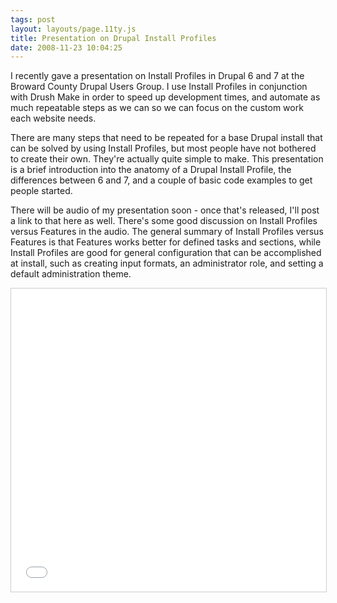 ```yaml
---
tags: post
layout: layouts/page.11ty.js
title: Presentation on Drupal Install Profiles
date: 2008-11-23 10:04:25
---
```


I recently gave a presentation on Install Profiles in Drupal 6 and 7 at the Broward County Drupal Users Group. I use Install Profiles in conjunction with Drush Make in order to speed up development times, and automate as much repeatable steps as we can so we can focus on the custom work each website needs.

<!-- excerpt -->

There are many steps that need to be repeated for a base Drupal install that can be solved by using Install Profiles, but most people have not bothered to create their own. They're actually quite simple to make. This presentation is a brief introduction into the anatomy of a Drupal Install Profile, the differences between 6 and 7, and a couple of basic code examples to get people started.

There will be audio of my presentation soon - once that's released, I'll post a link to that here as well. There's some good discussion on Install Profiles versus Features in the audio. The general summary of Install Profiles versus Features is that Features works better for defined tasks and sections, while Install Profiles are good for general configuration that can be accomplished at install, such as creating input formats, an administrator role, and setting a default administration theme.

<iframe src="//www.slideshare.net/slideshow/embed_code/key/MUpU1FS3LFyCrN" width="595" height="485" frameborder="0" marginwidth="0" marginheight="0" scrolling="no" style="border:1px solid #CCC; border-width:1px; margin-bottom:5px; max-width: 100%;" allowfullscreen> </iframe>
